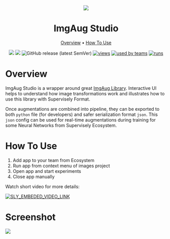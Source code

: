 <div align="center" markdown>
<img src="https://i.imgur.com/biseFXX.png"/>

# ImgAug Studio

<p align="center">
  <a href="#Overview">Overview</a> •
  <a href="#How-To-Use">How To Use</a>
</p>


[![](https://img.shields.io/badge/supervisely-ecosystem-brightgreen)](https://ecosystem.supervise.ly/apps/supervisely-ecosystem/imgaug-studio)
[![](https://img.shields.io/badge/slack-chat-green.svg?logo=slack)](https://supervise.ly/slack)
![GitHub release (latest SemVer)](https://img.shields.io/github/v/release/supervisely-ecosystem/imgaug-studio)
[![views](https://app.supervise.ly/public/api/v3/ecosystem.counters?repo=supervisely-ecosystem/imgaug-studio&counter=views&label=views)](https://supervise.ly)
[![used by teams](https://app.supervise.ly/public/api/v3/ecosystem.counters?repo=supervisely-ecosystem/imgaug-studio&counter=downloads&label=used%20by%20teams)](https://supervise.ly)
[![runs](https://app.supervise.ly/public/api/v3/ecosystem.counters?repo=supervisely-ecosystem/imgaug-studio&counter=runs&label=runs&123)](https://supervise.ly)

</div>

# Overview

ImgAug Studio is a wrapper around great [ImgAug Library](https://github.com/aleju/imgaug). Interactive UI helps to 
understand how image transformations work and illustrates how to use this library with Supervisely Format. 

Once augmentations are combined into pipeline, they can be exported to both `python` file (for developers) and safer 
serialization format `json`. This `json` config can be used for real-time augmentations during training for some 
Neural Networks from Supervisely Ecosystem.  


# How To Use

1. Add app to your team from Ecosystem
2. Run app from context menu of images project
3. Open app and start experiments
4. Close app manually


Watch short video for more details:

<a data-key="sly-embeded-video-link" href="https://youtu.be/e47rWdgK-_M" data-video-code="e47rWdgK-_M">
    <img src="https://i.imgur.com/sJdEEkN.png" alt="SLY_EMBEDED_VIDEO_LINK"  style="max-width:100%;">
</a>


# Screenshot

<img src="https://i.imgur.com/vQ9hrCI.png"/>
